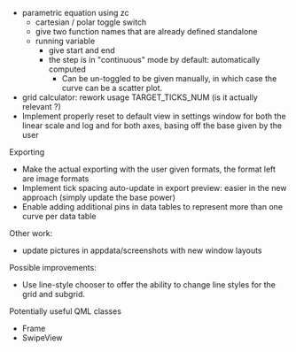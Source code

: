 - parametric equation using zc
  - cartesian / polar toggle switch
  - give two function names that are already defined standalone
  - running variable
    - give start and end
    - the step is in "continuous" mode by default: automatically computed
      - Can be un-toggled to be given manually, in which case the curve can be a scatter plot.
- grid calculator: rework usage TARGET_TICKS_NUM (is it actually relevant ?)
- Implement properly reset to default view in settings window for both the linear scale and log and for both axes,
basing off the base given by the user

Exporting
- Make the actual exporting with the user given formats, the format left are image formats
- Implement tick spacing auto-update in export preview: easier in the new approach (simply update the base power)
- Enable adding additional pins in data tables to represent more than one curve per data table

Other work:
- update pictures in appdata/screenshots with new window layouts

Possible improvements:
- Use line-style chooser to offer the ability to change line styles for the grid and subgrid.

Potentially useful QML classes
- Frame
- SwipeView
